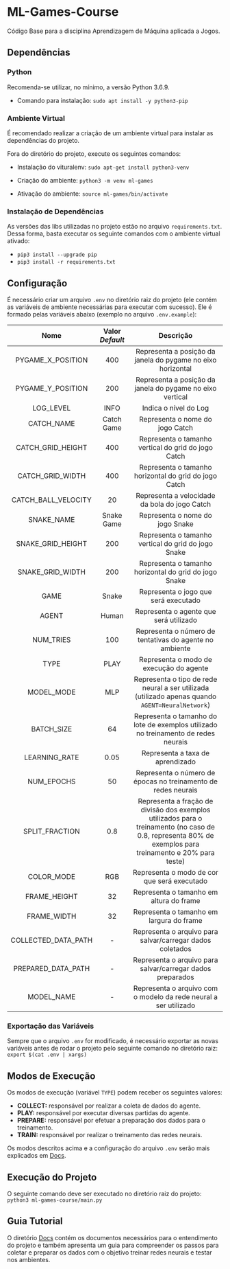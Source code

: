 # ML-Games-Course

Código Base para a disciplina Aprendizagem de Máquina aplicada a Jogos.

## Dependências

### Python

Recomenda-se utilizar, no mínimo, a versão Python 3.6.9.

- Comando para instalação: ```sudo apt install -y python3-pip```

### Ambiente Virtual

É recomendado realizar a criação de um ambiente virtual para instalar as dependências do projeto.

Fora do diretório do projeto, execute os seguintes comandos:

- Instalação do vituralenv: ```sudo apt-get install python3-venv```

- Criação do ambiente: ```python3 -m venv ml-games```

- Ativação do ambiente: ```source ml-games/bin/activate```

### Instalação de Dependências

As versões das libs utilizadas no projeto estão no arquivo ```requirements.txt```. Dessa forma, basta executar os seguinte comandos com o ambiente virtual ativado:

- ```pip3 install --upgrade pip```
- ```pip3 install -r requirements.txt```

## Configuração

É necessário criar um arquivo ```.env``` no diretório raiz do projeto (ele contém as variáveis de ambiente necessárias para executar com sucesso). Ele é formado pelas variáveis abaixo (exemplo no arquivo ```.env.example```):

|   **Nome**   |  **Valor _Default_**  |    **Descrição**    |
| :---:        |     :---:      |          :---: |
|PYGAME_X_POSITION| 400 | Representa a posição da janela do pygame no eixo horizontal    |
|PYGAME_Y_POSITION| 200 | Representa a posição da janela do pygame no eixo vertical      |
|LOG_LEVEL| INFO | Indica o nível do Log |
|CATCH_NAME| Catch Game | Representa o nome do jogo Catch |
|CATCH_GRID_HEIGHT| 400 | Representa o tamanho vertical do grid do jogo Catch |
|CATCH_GRID_WIDTH| 400 | Representa o tamanho horizontal do grid do jogo Catch |
|CATCH_BALL_VELOCITY| 20 | Representa a velocidade da bola do jogo Catch |
|SNAKE_NAME| Snake Game | Representa o nome do jogo Snake |
|SNAKE_GRID_HEIGHT| 200 |Representa o tamanho vertical do grid do jogo Snake |
|SNAKE_GRID_WIDTH| 200 | Representa o tamanho horizontal do grid do jogo Snake |
|GAME| Snake | Representa o jogo que será executado |
|AGENT| Human | Representa o agente que será utilizado |
|NUM_TRIES| 100 | Representa o número de tentativas do agente no ambiente |
|TYPE| PLAY | Representa o modo de execução do agente |
|MODEL_MODE| MLP | Representa o tipo de rede neural a ser utilizada (utilizado apenas quando ```AGENT=NeuralNetwork```) |
|BATCH_SIZE| 64 | Representa o tamanho do lote de exemplos utilizado no treinamento de redes neurais |
|LEARNING_RATE| 0.05 | Representa a taxa de aprendizado |
|NUM_EPOCHS| 50 | Representa o número de épocas no treinamento de redes neurais |
|SPLIT_FRACTION| 0.8 | Representa a fração de divisão dos exemplos utilizados para o treinamento (no caso de 0.8, representa 80% de exemplos para treinamento e 20% para teste) |
|COLOR_MODE| RGB | Representa o modo de cor que será executado |
|FRAME_HEIGHT| 32 | Representa o tamanho em altura do frame |
|FRAME_WIDTH| 32 | Representa o tamanho em largura do frame |
|COLLECTED_DATA_PATH| - | Representa o arquivo para salvar/carregar dados coletados |
|PREPARED_DATA_PATH| - | Representa o arquivo para salvar/carregar dados preparados |
|MODEL_NAME| - | Representa o arquivo com o modelo da rede neural a ser utilizado |

### Exportação das Variáveis

Sempre que o arquivo ```.env``` for modificado, é necessário exportar as novas variáveis antes de rodar o projeto pelo seguinte comando no diretório raiz: ```export $(cat .env | xargs)```

## Modos de Execução

Os modos de execução (variável ```TYPE```) podem receber os seguintes valores:

- **COLLECT:** responsável por realizar a coleta de dados do agente.
- **PLAY:** responsável por executar diversas partidas do agente.
- **PREPARE:** responsável por efetuar a preparação dos dados para o treinamento.
- **TRAIN:** responsável por realizar o treinamento das redes neurais.

Os modos descritos acima e a configuração do arquivo ```.env``` serão mais explicados em [Docs](docs/).

## Execução do Projeto

O seguinte comando deve ser executado no diretório raiz do projeto: ```python3 ml-games-course/main.py``` 

## Guia Tutorial

O diretório [Docs](docs/) contém os documentos necessários para o entendimento do projeto e também apresenta um guia para compreender os passos para coletar e preparar os dados com o objetivo treinar redes neurais e testar nos ambientes.
